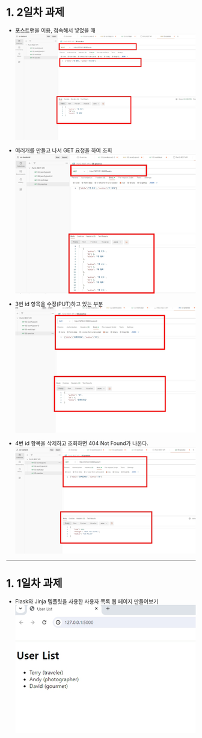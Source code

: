 # 1. 2일차 과제
  - 포스트맨을 이용, 접속해서 넣었을 때
![](../Flask/screenshot/02.jpg)

  - 여러개를 만들고 나서 GET 요청을 하여 조회
![](../Flask/screenshot/03.jpg)

  - 3번 id 항목을 수정(PUT)하고 있는 부분
![](../Flask/screenshot/04.jpg)

  - 4번 id 항목을 삭제하고 조회하면 404 Not Found가 나온다.
![](../Flask/screenshot/05.jpg)

----------------------------------------------------------------------------------------
# 1. 1일차 과제
  - Flask와 Jinja 템플릿을 사용한 사용자 목록 웹 페이지 만들어보기
![](../Flask/screenshot/01.jpg)
